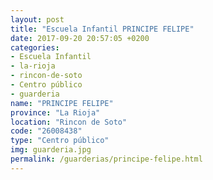 ```yaml
---
layout: post
title: "Escuela Infantil PRINCIPE FELIPE"
date: 2017-09-20 20:57:05 +0200
categories:
- Escuela Infantil
- la-rioja
- rincon-de-soto
- Centro público
- guarderia
name: "PRINCIPE FELIPE"
province: "La Rioja"
location: "Rincon de Soto"
code: "26008438"
type: "Centro público"
img: guarderia.jpg
permalink: /guarderias/principe-felipe.html
---
```

